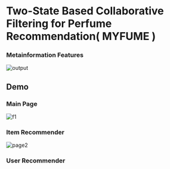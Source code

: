 # Two-State Based Collaborative Filtering for Perfume Recommendation( MYFUME )

### Metainformation Features
![output](https://github.com/hoon0303/MYFUME/assets/53135286/49f77b13-c4be-4ea1-9831-09018e246e56)


## Demo
### Main Page
![f1](https://github.com/hoon0303/MYFUME/assets/53135286/a46b83f7-2f45-436f-afca-1a48aa91d150)


### Item Recommender
![page2](https://github.com/hoon0303/MYFUME/assets/53135286/bd9c1772-2ddc-4404-9834-c2f6a05dbc4e)

### User Recommender

